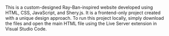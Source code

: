 This is a custom-designed Ray-Ban-inspired website developed using HTML, CSS, JavaScript, and Shery.js. It is a frontend-only project created with a unique design approach. To run this project locally, simply download the files and open the main HTML file using the Live Server extension in Visual Studio Code.
